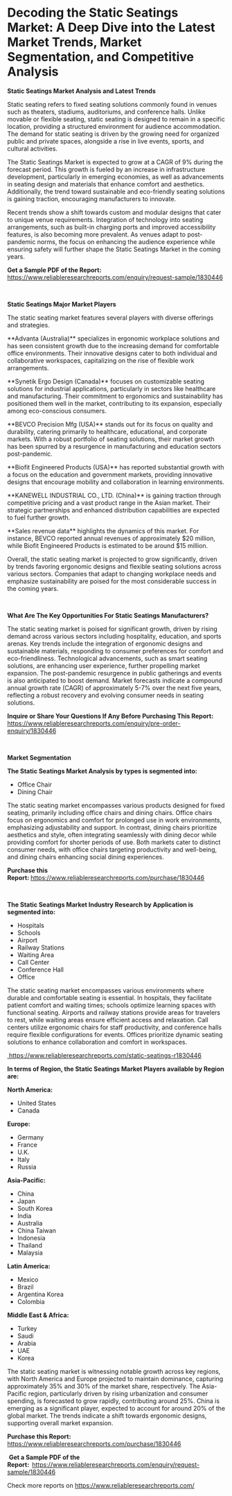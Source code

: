 <p><h1>Decoding the Static Seatings Market: A Deep Dive into the Latest Market Trends, Market Segmentation, and Competitive Analysis</h1></p><p><strong>Static Seatings Market Analysis and Latest Trends</strong></p>
<p><p>Static seating refers to fixed seating solutions commonly found in venues such as theaters, stadiums, auditoriums, and conference halls. Unlike movable or flexible seating, static seating is designed to remain in a specific location, providing a structured environment for audience accommodation. The demand for static seating is driven by the growing need for organized public and private spaces, alongside a rise in live events, sports, and cultural activities.</p><p>The Static Seatings Market is expected to grow at a CAGR of 9% during the forecast period. This growth is fueled by an increase in infrastructure development, particularly in emerging economies, as well as advancements in seating design and materials that enhance comfort and aesthetics. Additionally, the trend toward sustainable and eco-friendly seating solutions is gaining traction, encouraging manufacturers to innovate.</p><p>Recent trends show a shift towards custom and modular designs that cater to unique venue requirements. Integration of technology into seating arrangements, such as built-in charging ports and improved accessibility features, is also becoming more prevalent. As venues adapt to post-pandemic norms, the focus on enhancing the audience experience while ensuring safety will further shape the Static Seatings Market in the coming years.</p></p>
<p><strong>Get a Sample PDF of the Report:&nbsp;</strong> <a href="https://www.reliableresearchreports.com/enquiry/request-sample/1830446?utm_campaign=7&utm_medium=2&utm_source=Github&utm_content=ia&utm_term=28022025&utm_id=static-seatings">https://www.reliableresearchreports.com/enquiry/request-sample/1830446</a></p>
<p>&nbsp;</p>
<p><strong>Static Seatings Major Market Players</strong></p>
<p><p>The static seating market features several players with diverse offerings and strategies. </p><p>**Advanta (Australia)** specializes in ergonomic workplace solutions and has seen consistent growth due to the increasing demand for comfortable office environments. Their innovative designs cater to both individual and collaborative workspaces, capitalizing on the rise of flexible work arrangements.</p><p>**Synetik Ergo Design (Canada)** focuses on customizable seating solutions for industrial applications, particularly in sectors like healthcare and manufacturing. Their commitment to ergonomics and sustainability has positioned them well in the market, contributing to its expansion, especially among eco-conscious consumers.</p><p>**BEVCO Precision Mfg (USA)** stands out for its focus on quality and durability, catering primarily to healthcare, educational, and corporate markets. With a robust portfolio of seating solutions, their market growth has been spurred by a resurgence in manufacturing and education sectors post-pandemic.</p><p>**Biofit Engineered Products (USA)** has reported substantial growth with a focus on the education and government markets, providing innovative designs that encourage mobility and collaboration in learning environments. </p><p>**KANEWELL INDUSTRIAL CO., LTD. (China)** is gaining traction through competitive pricing and a vast product range in the Asian market. Their strategic partnerships and enhanced distribution capabilities are expected to fuel further growth.</p><p>**Sales revenue data** highlights the dynamics of this market. For instance, BEVCO reported annual revenues of approximately $20 million, while Biofit Engineered Products is estimated to be around $15 million. </p><p>Overall, the static seating market is projected to grow significantly, driven by trends favoring ergonomic designs and flexible seating solutions across various sectors. Companies that adapt to changing workplace needs and emphasize sustainability are poised for the most considerable success in the coming years.</p></p>
<p>&nbsp;</p>
<p><strong>What Are The Key Opportunities For Static Seatings Manufacturers?</strong></p>
<p><p>The static seating market is poised for significant growth, driven by rising demand across various sectors including hospitality, education, and sports arenas. Key trends include the integration of ergonomic designs and sustainable materials, responding to consumer preferences for comfort and eco-friendliness. Technological advancements, such as smart seating solutions, are enhancing user experience, further propelling market expansion. The post-pandemic resurgence in public gatherings and events is also anticipated to boost demand. Market forecasts indicate a compound annual growth rate (CAGR) of approximately 5-7% over the next five years, reflecting a robust recovery and evolving consumer needs in seating solutions.</p></p>
<p><strong>Inquire or Share Your Questions If Any Before Purchasing This Report:</strong> <a href="https://www.reliableresearchreports.com/enquiry/pre-order-enquiry/1830446?utm_campaign=7&utm_medium=2&utm_source=Github&utm_content=ia&utm_term=28022025&utm_id=static-seatings">https://www.reliableresearchreports.com/enquiry/pre-order-enquiry/1830446</a></p>
<p>&nbsp;</p>
<p><strong>Market Segmentation</strong></p>
<p><strong>The Static Seatings Market Analysis by types is segmented into:</strong></p>
<p><ul><li>Office Chair</li><li>Dining Chair</li></ul></p>
<p><p>The static seating market encompasses various products designed for fixed seating, primarily including office chairs and dining chairs. Office chairs focus on ergonomics and comfort for prolonged use in work environments, emphasizing adjustability and support. In contrast, dining chairs prioritize aesthetics and style, often integrating seamlessly with dining decor while providing comfort for shorter periods of use. Both markets cater to distinct consumer needs, with office chairs targeting productivity and well-being, and dining chairs enhancing social dining experiences.</p></p>
<p><strong>Purchase this Report:&nbsp;</strong><a href="https://www.reliableresearchreports.com/purchase/1830446?utm_campaign=7&utm_medium=2&utm_source=Github&utm_content=ia&utm_term=28022025&utm_id=static-seatings">https://www.reliableresearchreports.com/purchase/1830446</a></p>
<p>&nbsp;</p>
<p><strong>The Static Seatings Market Industry Research by Application is segmented into:</strong></p>
<p><ul><li>Hospitals</li><li>Schools</li><li>Airport</li><li>Railway Stations</li><li>Waiting Area</li><li>Call Center</li><li>Conference Hall</li><li>Office</li></ul></p>
<p><p>The static seating market encompasses various environments where durable and comfortable seating is essential. In hospitals, they facilitate patient comfort and waiting times; schools optimize learning spaces with functional seating. Airports and railway stations provide areas for travelers to rest, while waiting areas ensure efficient access and relaxation. Call centers utilize ergonomic chairs for staff productivity, and conference halls require flexible configurations for events. Offices prioritize dynamic seating solutions to enhance collaboration and comfort in workspaces.</p></p>
<p><a href="https://www.reliableresearchreports.com/static-seatings-r1830446?utm_campaign=7&utm_medium=2&utm_source=Github&utm_content=ia&utm_term=28022025&utm_id=static-seatings">&nbsp;https://www.reliableresearchreports.com/static-seatings-r1830446</a></p>
<p><strong>In terms of Region, the Static Seatings Market Players available by Region are:</strong></p>
<p>
    <p> <strong> North America: </strong>
        <ul>
            <li>United States</li>
            <li>Canada</li>
        </ul>
        </p> 
    <p> <strong> Europe: </strong>
        <ul>
            <li>Germany</li>
            <li>France</li>
            <li>U.K.</li>
            <li>Italy</li>
            <li>Russia</li>
        </ul>
        </p> 
    <p> <strong> Asia-Pacific: </strong>
        <ul>
            <li>China</li>
            <li>Japan</li>
            <li>South Korea</li>
            <li>India</li>
            <li>Australia</li>
            <li>China Taiwan</li>
            <li>Indonesia</li>
            <li>Thailand</li>
            <li>Malaysia</li>
        </ul>
        </p> 
    <p> <strong> Latin America: </strong>
        <ul>
            <li>Mexico</li>
            <li>Brazil</li>
            <li>Argentina Korea</li>
            <li>Colombia</li>
        </ul>
        </p> 
    <p> <strong> Middle East & Africa: </strong>
        <ul>
            <li>Turkey</li>
            <li>Saudi</li>
            <li>Arabia</li>
            <li>UAE</li>
            <li>Korea</li>
        </ul>
    </p>
    </p>
<p><p>The static seating market is witnessing notable growth across key regions, with North America and Europe projected to maintain dominance, capturing approximately 35% and 30% of the market share, respectively. The Asia-Pacific region, particularly driven by rising urbanization and consumer spending, is forecasted to grow rapidly, contributing around 25%. China is emerging as a significant player, expected to account for around 20% of the global market. The trends indicate a shift towards ergonomic designs, supporting overall market expansion.</p></p>
<p><strong>Purchase this Report: </strong><a href="https://www.reliableresearchreports.com/purchase/1830446?utm_campaign=7&utm_medium=2&utm_source=Github&utm_content=ia&utm_term=28022025&utm_id=static-seatings">https://www.reliableresearchreports.com/purchase/1830446</a></p>
<p>&nbsp;<strong>Get a Sample PDF of the Report:&nbsp;&nbsp;</strong><a href="https://www.reliableresearchreports.com/enquiry/request-sample/1830446?utm_campaign=7&utm_medium=2&utm_source=Github&utm_content=ia&utm_term=28022025&utm_id=static-seatings">https://www.reliableresearchreports.com/enquiry/request-sample/1830446</a></p>
<p><strong></strong></p>
<p>Check more reports on <a href="https://www.reliableresearchreports.com/?utm_campaign=7&utm_medium=2&utm_source=Github&utm_content=ia&utm_term=28022025&utm_id=static-seatings">https://www.reliableresearchreports.com/</a></p>
